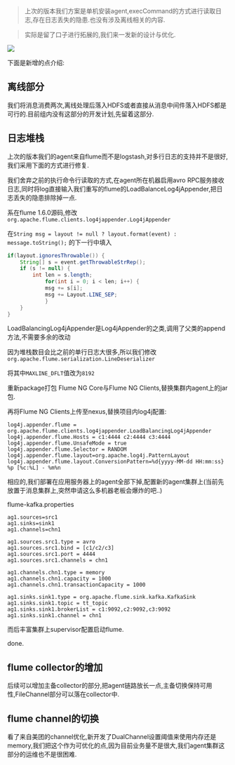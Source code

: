 > 上次的版本我们方案是单机安装agent,execCommand的方式进行读取日志,存在日志丢失的隐患.也没有涉及离线相关的内容. 

> 实际是留了口子进行拓展的,我们来一发新的设计与优化. 

![](http://7xqjx7.com1.z0.glb.clouddn.com/image/Screen%20Shot%202016-05-11%20at%2010.53.50.png?imageView2/2/h/400) 

下面是新增的点介绍:

## 离线部分 

我们将消息消费两次,离线处理后落入HDFS或者直接从消息中间件落入HDFS都是可行的.目前组内没有这部分的开发计划,先留着这部分. 

## 日志堆栈 

上次的版本我们的agent来自flume而不是logstash,对多行日志的支持并不是很好,我们采用下面的方式进行修复.  

我们舍弃之前的执行命令行读取的方式,在agent所在机器启用avro RPC服务接收日志,同时将log直接输入我们重写的flume的LoadBalanceLog4jAppender,把日志丢失的隐患排除掉一点. 

系在flume 1.6.0源码,修改`org.apache.flume.clients.log4jappender.Log4jAppender` 

在`String msg = layout != null ? layout.format(event) : message.toString();` 的下一行中填入 

```java
if(layout.ignoresThrowable()) {
    String[] s = event.getThrowableStrRep();
    if (s != null) {
        int len = s.length;
            for(int i = 0; i < len; i++) {
            msg += s[i];
            msg += Layout.LINE_SEP;
            }
    }
}
``` 

LoadBalancingLog4jAppender是Log4jAppender的之类,调用了父类的append方法,不需要多余的改动 

因为堆栈数目会比之前的单行日志大很多,所以我们修改`org.apache.flume.serialization.LineDeserializer` 

将其中`MAXLINE_DFLT`值改为`8192` 

重新package打包 Flume NG Core与Flume NG Clients,替换集群内agent上的jar包. 

再将Flume NG Clients上传至nexus,替换项目内log4j配置: 

```properties
log4j.appender.flume = org.apache.flume.clients.log4jappender.LoadBalancingLog4jAppender
log4j.appender.flume.Hosts = c1:4444 c2:4444 c3:4444
log4j.appender.flume.UnsafeMode = true
log4j.appender.flume.Selector = RANDOM
log4j.appender.flume.layout=org.apache.log4j.PatternLayout
log4j.appender.flume.layout.ConversionPattern=%d{yyyy-MM-dd HH:mm:ss} %p [%c:%L] - %m%n

``` 

相应的,我们部署在应用服务器上的agent全部下掉,配置新的agent集群上(当前先放置于消息集群上,突然申请这么多机器老板会爆炸的吧..) 

flume-kafka.properties 

```properties
ag1.sources=src1
ag1.sinks=sink1
ag1.channels=chn1

ag1.sources.src1.type = avro
ag1.sources.src1.bind = [c1/c2/c3]
ag1.sources.src1.port = 4444
ag1.sources.src1.channels = chn1

ag1.channels.chn1.type = memory
ag1.channels.chn1.capacity = 1000
ag1.channels.chn1.transactionCapacity = 1000

ag1.sinks.sink1.type = org.apache.flume.sink.kafka.KafkaSink
ag1.sinks.sink1.topic = tt_topic
ag1.sinks.sink1.brokerList = c1:9092,c2:9092,c3:9092
ag1.sinks.sink1.channel = chn1 
``` 

而后丰富集群上supervisor配置启动flume. 

done. 

## flume collector的增加 

后续可以增加主备collector的部分,把agent链路放长一点,主备切换保持可用性,FileChannel部分可以落在collector中. 

## flume channel的切换 

看了来自美团的channel优化,新开发了DualChannel设置阈值来使用内存还是memory,我们把这个作为可优化的点,因为目前业务量不是很大,我们agent集群这部分的运维也不是很困难.  









